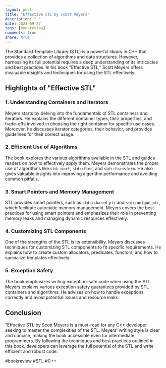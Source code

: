 ```yaml
---
layout: post
title: "Effective STL by Scott Meyers"
description: " "
date: 2023-09-27
tags: [bookreview]
comments: true
share: true
---
```


The Standard Template Library (STL) is a powerful library in C++ that provides a collection of algorithms and data structures. However, harnessing its full potential requires a deep understanding of its intricacies and best practices. In his book "Effective STL," Scott Meyers offers invaluable insights and techniques for using the STL effectively.

## Highlights of "Effective STL"

### 1. Understanding Containers and Iterators

Meyers starts by delving into the fundamentals of STL containers and iterators. He explains the different container types, their properties, and trade-offs involved in choosing the right container for specific use cases. Moreover, he discusses iterator categories, their behavior, and provides guidelines for their correct usage.

### 2. Efficient Use of Algorithms

The book explores the various algorithms available in the STL and guides readers on how to effectively apply them. Meyers demonstrates the proper use of algorithms like `std::sort`, `std::find`, and `std::transform`. He also gives valuable insights into improving algorithm performance and avoiding common pitfalls.

### 3. Smart Pointers and Memory Management

STL provides smart pointers, such as `std::shared_ptr` and `std::unique_ptr`, which facilitate automatic memory management. Meyers covers the best practices for using smart pointers and emphasizes their role in preventing memory leaks and managing dynamic resources effectively.

### 4. Customizing STL Components

One of the strengths of the STL is its extensibility. Meyers discusses techniques for customizing STL components to fit specific requirements. He explains how to create custom allocators, predicates, functors, and how to specialize templates effectively.

### 5. Exception Safety

The book emphasizes writing exception-safe code when using the STL. Meyers explains various exception safety guarantees provided by STL containers and algorithms. He advises on how to handle exceptions correctly and avoid potential issues and resource leaks.

## Conclusion

"Effective STL by Scott Meyers is a must-read for any C++ developer seeking to master the complexities of the STL. Meyers' writing style is clear and concise, making the book accessible even for intermediate programmers. By following the techniques and best practices outlined in this book, developers can leverage the full potential of the STL and write efficient and robust code.

#bookreview #STL #C++
